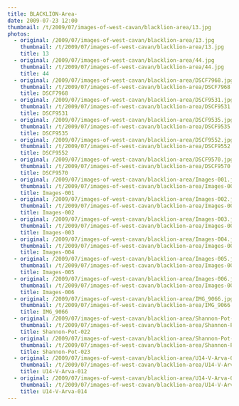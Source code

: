 ```yaml
---
title: BLACKLION-Area-
date: 2009-07-23 12:00
thumbnail: /t/2009/07/images-of-west-cavan/blacklion-area/13.jpg
photos:
  - original: /2009/07/images-of-west-cavan/blacklion-area/13.jpg
    thumbnail: /t/2009/07/images-of-west-cavan/blacklion-area/13.jpg
    title: 13
  - original: /2009/07/images-of-west-cavan/blacklion-area/44.jpg
    thumbnail: /t/2009/07/images-of-west-cavan/blacklion-area/44.jpg
    title: 44
  - original: /2009/07/images-of-west-cavan/blacklion-area/DSCF7968.jpg
    thumbnail: /t/2009/07/images-of-west-cavan/blacklion-area/DSCF7968.jpg
    title: DSCF7968
  - original: /2009/07/images-of-west-cavan/blacklion-area/DSCF9531.jpg
    thumbnail: /t/2009/07/images-of-west-cavan/blacklion-area/DSCF9531.jpg
    title: DSCF9531
  - original: /2009/07/images-of-west-cavan/blacklion-area/DSCF9535.jpg
    thumbnail: /t/2009/07/images-of-west-cavan/blacklion-area/DSCF9535.jpg
    title: DSCF9535
  - original: /2009/07/images-of-west-cavan/blacklion-area/DSCF9552.jpg
    thumbnail: /t/2009/07/images-of-west-cavan/blacklion-area/DSCF9552.jpg
    title: DSCF9552
  - original: /2009/07/images-of-west-cavan/blacklion-area/DSCF9570.jpg
    thumbnail: /t/2009/07/images-of-west-cavan/blacklion-area/DSCF9570.jpg
    title: DSCF9570
  - original: /2009/07/images-of-west-cavan/blacklion-area/Images-001.jpg
    thumbnail: /t/2009/07/images-of-west-cavan/blacklion-area/Images-001.jpg
    title: Images-001
  - original: /2009/07/images-of-west-cavan/blacklion-area/Images-002.jpg
    thumbnail: /t/2009/07/images-of-west-cavan/blacklion-area/Images-002.jpg
    title: Images-002
  - original: /2009/07/images-of-west-cavan/blacklion-area/Images-003.jpg
    thumbnail: /t/2009/07/images-of-west-cavan/blacklion-area/Images-003.jpg
    title: Images-003
  - original: /2009/07/images-of-west-cavan/blacklion-area/Images-004.jpg
    thumbnail: /t/2009/07/images-of-west-cavan/blacklion-area/Images-004.jpg
    title: Images-004
  - original: /2009/07/images-of-west-cavan/blacklion-area/Images-005.jpg
    thumbnail: /t/2009/07/images-of-west-cavan/blacklion-area/Images-005.jpg
    title: Images-005
  - original: /2009/07/images-of-west-cavan/blacklion-area/Images-006.jpg
    thumbnail: /t/2009/07/images-of-west-cavan/blacklion-area/Images-006.jpg
    title: Images-006
  - original: /2009/07/images-of-west-cavan/blacklion-area/IMG_9066.jpg
    thumbnail: /t/2009/07/images-of-west-cavan/blacklion-area/IMG_9066.jpg
    title: IMG_9066
  - original: /2009/07/images-of-west-cavan/blacklion-area/Shannon-Pot-022.jpg
    thumbnail: /t/2009/07/images-of-west-cavan/blacklion-area/Shannon-Pot-022.jpg
    title: Shannon-Pot-022
  - original: /2009/07/images-of-west-cavan/blacklion-area/Shannon-Pot-023.jpg
    thumbnail: /t/2009/07/images-of-west-cavan/blacklion-area/Shannon-Pot-023.jpg
    title: Shannon-Pot-023
  - original: /2009/07/images-of-west-cavan/blacklion-area/U14-V-Arva-012.jpg
    thumbnail: /t/2009/07/images-of-west-cavan/blacklion-area/U14-V-Arva-012.jpg
    title: U14-V-Arva-012
  - original: /2009/07/images-of-west-cavan/blacklion-area/U14-V-Arva-014.jpg
    thumbnail: /t/2009/07/images-of-west-cavan/blacklion-area/U14-V-Arva-014.jpg
    title: U14-V-Arva-014
---
```

